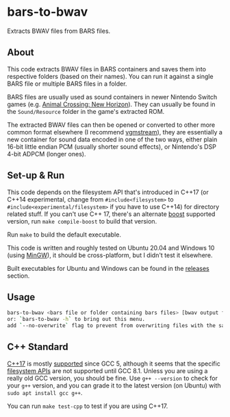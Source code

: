 # bars-to-bwav
Extracts BWAV files from BARS files.

## About
This code extracts BWAV files in BARS containers and saves them into respective folders (based on their names). You can run it against a single BARS file or multiple BARS files in a folder.

BARS files are usually used as sound containers in newer Nintendo Switch games (e.g. [Animal Crossing: New Horizon](https://www.animal-crossing.com/new-horizons/)). They can usually be found in the `Sound/Resource` folder in the game's extracted ROM.

The extracted BWAV files can then be opened or converted to other more common format elsewhere (I recommend [vgmstream](https://github.com/losnoco/vgmstream)), they are essentially a new container for sound data encoded in one of the two ways, either plain 16-bit little endian PCM (usually shorter sound effects), or Nintendo's DSP 4-bit ADPCM (longer ones).

## Set-up & Run
This code depends on the filesystem API that's introduced in C++17 (or C++14 experimental, change from `#include<filesystem>` to `#include<experimental/filesystem>` if you have to use C++14) for directory related stuff. If you can't use C++ 17, there's an alternate [boost](https://www.boost.org/) supported version, run `make compile-boost` to build that version. 

Run `make` to build the default executable.

This code is written and roughly tested on Ubuntu 20.04 and Windows 10 (using [MinGW](http://www.mingw.org/)), it should be cross-platform, but I didn't test it elsewhere.

Built executables for Ubuntu and Windows can be found in the [releases](https://github.com/jackz314/bars-to-bwav/releases) section.

## Usage
```bash
bars-to-bwav <bars file or folder containing bars files> [bwav output folder] [--no-overwrite]
or: `bars-to-bwav -h` to bring out this menu.
add `--no-overwrite` flag to prevent from overwriting files with the same names.
```

## C++ Standard
[C++17](https://gcc.gnu.org/projects/cxx-status.html#cxx17) is mostly [supported](https://gcc.gnu.org/onlinedocs/libstdc++/manual/status.html#status.iso.2017) since GCC 5, although it seems that the specific [filesystem APIs](http://www.open-std.org/jtc1/sc22/wg21/docs/papers/2016/p0218r1.html) are not supported until GCC 8.1. Unless you are using a really old GCC version, you should be fine.
Use `g++ --version` to check for your `g++` version, and you can grade it to the latest version (on Ubuntu) with `sudo apt install gcc g++`.

You can run `make test-cpp` to test if you are using C++17.

